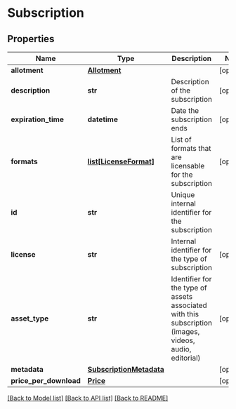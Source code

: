 # Subscription

## Properties
Name | Type | Description | Notes
------------ | ------------- | ------------- | -------------
**allotment** | [**Allotment**](Allotment.md) |  | [optional] 
**description** | **str** | Description of the subscription | [optional] 
**expiration_time** | **datetime** | Date the subscription ends | [optional] 
**formats** | [**list[LicenseFormat]**](LicenseFormat.md) | List of formats that are licensable for the subscription | [optional] 
**id** | **str** | Unique internal identifier for the subscription | 
**license** | **str** | Internal identifier for the type of subscription | [optional] 
**asset_type** | **str** | Identifier for the type of assets associated with this subscription (images, videos, audio, editorial) | [optional] 
**metadata** | [**SubscriptionMetadata**](SubscriptionMetadata.md) |  | [optional] 
**price_per_download** | [**Price**](Price.md) |  | [optional] 

[[Back to Model list]](../README.md#documentation-for-models) [[Back to API list]](../README.md#documentation-for-api-endpoints) [[Back to README]](../README.md)

